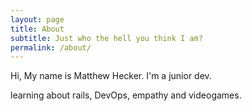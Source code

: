 ```yaml
---
layout: page
title: About
subtitle: Just who the hell you think I am?
permalink: /about/
---
```


Hi, My name is Matthew Hecker. I'm a junior dev.

learning about rails, DevOps, empathy and videogames.
